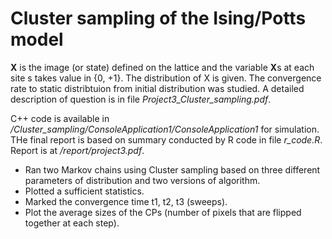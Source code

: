 # Cluster sampling of the Ising/Potts model

**X** is the image (or state) defined on the lattice and the variable **X**s at each site s takes value in {0, +1}. The distribution of X is given. The convergence rate to static distribtuion from initial distribution was studied. A detailed description of question is in file *Project3_Cluster_sampling.pdf*. 

C++ code is available in */Cluster_sampling/ConsoleApplication1/ConsoleApplication1* for simulation. THe final report is based on summary conducted by R code in file *r_code.R*. Report is at */report/project3.pdf*. 

- Ran two Markov chains using Cluster sampling based on three different parameters of distribution and two versions of algorithm. 
- Plotted a sufficient statistics. 
- Marked the convergence time t1, t2, t3 (sweeps). 
- Plot the average sizes of the CPs (number of pixels that are flipped together at each step).
